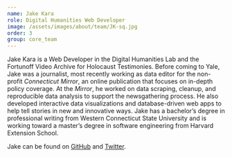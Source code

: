 ```yaml
---
name: Jake Kara
role: Digital Humanities Web Developer
image: /assets/images/about/team/JK-sq.jpg
order: 3
group: core_team
---
```


Jake Kara is a Web Developer in the Digital Humanities Lab and the Fortunoff Video Archive for Holocaust Testimonies. Before coming to Yale, Jake was a journalist, most recently working as data editor for the non-profit *Connecticut Mirror*, an online publication that focuses on in-depth policy coverage. At the *Mirror*, he worked on data scraping, cleanup, and reproducible data analysis to support the newsgathering process. He also developed interactive data visualizations and database-driven web apps to help tell stories in new and innovative ways. Jake has a bachelor’s degree in professional writing from Western Connecticut State University and is working toward a master’s degree in software engineering from Harvard Extension School. 

Jake can be found on [GitHub](https://github.com/jakekara/) and [Twitter](https://twitter.com/jakekara).
